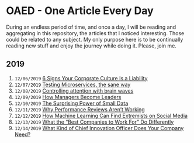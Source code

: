 # OAED - One Article Every Day  

During an endless period of time, and once a day, I will be reading and aggregating in this repository, the articles that I noticed interesting. Those could be related to any subject. My only purpose here is to be continually reading new stuff and enjoy the journey while doing it. Please, join me.

## 2019

1. `12/06/2019` [6 Signs Your Corporate Culture Is a Liability](2019/6_Signs_Your_Corporate_Culture_Is_a_Liability.md)
2. `12/07/2019` [Testing Microservices, the sane way](2019/Testing_Microservices_the_sane_way.md)
3. `12/08/2019` [Controlling attention with brain waves](2019/Controlling_attention_with_brain_waves.md)
4. `12/09/2019` [How Managers Become Leaders](2019/How_Managers_Become_Leaders.md)
5. `12/10/2019` [The Surprising Power of Small Data](2019/The_Surprising_Power_of_Small_Data.md)
6. `12/11/2019` [Why Performance Reviews Aren’t Working](2019/Why_Performance_Reviews_Arent_Working.md)
7. `12/12/2019` [How Machine Learning Can Find Extremists on Social Media](2019/How_Machine_Learning_Can_Find_Extremists_on_Social_Media.md)
8. `12/13/2019` [What the “Best Companies to Work For” Do Differently](2019/What_the_Best_Companies_to_Work_For_Do_Differently.md)
9. `12/14/2019` [What Kind of Chief Innovation Officer Does Your Company Need?](2019/What_Kind_of_Chief_Innovation_Officer_Does_Your_Company_Need.md)